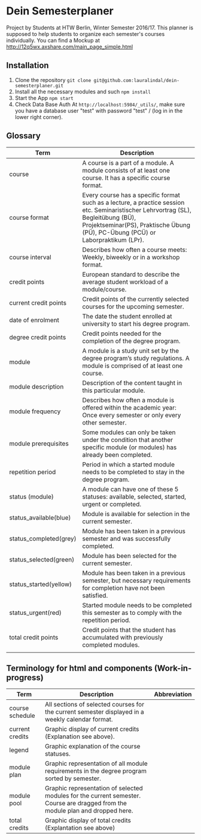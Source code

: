 # Dein Semesterplaner

Project by Students at HTW Berlin, Winter Semester 2016/17.
This planner is supposed to help students to organize each semester's courses individually.
You can find a Mockup at http://12q5wx.axshare.com/main_page_simple.html

## Installation

1. Clone the repository
`git clone git@github.com:lauralindal/dein-semesterplaner.git`
2. Install all the necessary modules and such
`npm install`
3. Start the App
`npm start`
4. Check Data Base Auth
At `http://localhost:5984/_utils/`, make sure you have a database user "test" with password "test" / (log in in the lower right corner).

## Glossary

| Term                   | Description                                                                                                                                                                                                              |
|------------------------|--------------------------------------------------------------------------------------------------------------------------------------------------------------------------------------------------------------------------|
| course                 | A course is a part of a module. A module consists of at least one course. It has a specific course format.                                                                                                               |
| course format          | Every course has a specific format such as a lecture, a practice session etc. Seminaristischer Lehrvortrag (SL), Begleitübung (BÜ), Projektseminar(PS), Praktische Übung (PÜ), PC-Übung (PCÜ) or Laborpraktikum (LPr). |
| course interval        | Describes how often a course meets: Weekly, biweekly or in a workshop format.                                                                                                                                            |
| credit points          | European standard to describe the average student workload of a module/course.                                                                                                                                           |
| current credit points  | Credit points of the currently selected courses for the upcoming semester.                                                                                                                                               |
| date of enrolment      | The date the student enrolled at university to start his degree program.                                                                                                                                                 |
| degree credit points   | Credit points needed for the completion of the degree program.                                                                                                                                                           |
| module                 | A module is a study unit set by the degree program’s study regulations. A module is comprised of at least one course.                                                                                                    |
| module description     | Description of the content taught in this particular module.                                                                                                                                                             |
| module frequency       | Describes how often a module is offered within the academic year: Once every semester or only every other semester.                                                                                                      |
| module prerequisites   | Some modules can only be taken under the condition that another specific module (or modules) has already been completed.                                                                                                 |
| repetition period      | Period in which a started module needs to be completed to stay in the degree program.                                                                                                                                    |
| status (module)        | A module can have one of these 5 statuses: available, selected, started, urgent or completed.                                                                                                                            |
| status_available(blue) | Module is available for selection in the current semester.                                                                                                                                                               |
| status_completed(grey) | Module has been taken in a previous semester and was successfully completed.                                                                                                                                             |
| status_selected(green) | Module has been selected for the current semester.                                                                                                                                                                       |
| status_started(yellow) | Module has been taken in a previous semester, but necessary requirements for completion have not been satisfied.                                                                                                         |
| status_urgent(red)     | Started module needs to be completed this semester as to comply with the repetition period.                                                                                                                              |
| total credit points    | Credit points that the student has accumulated with previously completed modules.                                                                                                                                        |
                                                                                                                                                                                                                         |
## Terminology for html and components (Work-in-progress)

| Term            | Description                                                                                                                    | Abbreviation |
|-----------------|--------------------------------------------------------------------------------------------------------------------------------|--------------|
| course schedule | All sections of selected courses for the current semester displayed in a weekly calendar format.                               |              |
| current credits | Graphic display of current credits (Explanation see above).                                                                    |              |
| legend          | Graphic explanation of the course statuses.                                                                                    |              |
| module plan     | Graphic representation of all module requirements in the degree program sorted by semester.                                    |              |
| module pool     | Graphic representation of selected modules for the current semester. Course are dragged from the module plan and dropped here. |              |
| total credits   | Graphic display of total credits (Explantation see above)                                                                      |              |
